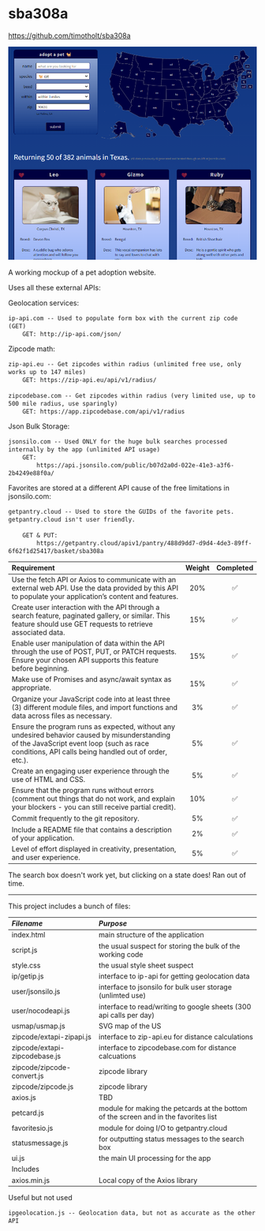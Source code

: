 # sba308a

https://github.com/timotholt/sba308a

![alt text](screenshot.png)

A working mockup of a pet adoption website.

Uses all these external APIs:

Geolocation services:

    ip-api.com -- Used to populate form box with the current zip code (GET)
        GET: http://ip-api.com/json/


Zipcode math:

    zip-api.eu -- Get zipcodes within radius (unlimited free use, only works up to 147 miles)
        GET: https://zip-api.eu/api/v1/radius/

    zipcodebase.com -- Get zipcodes within radius (very limited use, up to 500 mile radius, use sparingly)
        GET: https://app.zipcodebase.com/api/v1/radius

Json Bulk Storage:

    jsonsilo.com -- Used ONLY for the huge bulk searches processed internally by the app (unlimited API usage)
        GET:
            https://api.jsonsilo.com/public/b07d2a0d-022e-41e3-a3f6-2b4249e88f0a/

Favorites are stored at a different API cause of the free limitations in jsonsilo.com:

    getpantry.cloud -- Used to store the GUIDs of the favorite pets. getpantry.cloud isn't user friendly.

        GET & PUT:
            https://getpantry.cloud/apiv1/pantry/488d9dd7-d9d4-4de3-89ff-6f62f1d25417/basket/sba308a

| Requirement | Weight | Completed |
| :--- | :---: | :---: |
| Use the fetch API or Axios to communicate with an external web API. Use the data provided by this API to populate your application’s content and features. | 20% | ✅ |
| Create user interaction with the API through a search feature, paginated gallery, or similar. This feature should use GET requests to retrieve associated data. | 15% | ✅ |
Enable user manipulation of data within the API through the use of POST, PUT, or PATCH requests. Ensure your chosen API supports this feature before beginning. | 15% | ✅ |
Make use of Promises and async/await syntax as appropriate. | 15% | ✅ |
Organize your JavaScript code into at least three (3) different module files, and import functions and data across files as necessary. | 3% | ✅ |
Ensure the program runs as expected, without any undesired behavior caused by misunderstanding of the JavaScript event loop (such as race conditions, API calls being handled out of order, etc.). | 5% | ✅ |
Create an engaging user experience through the use of HTML and CSS. | 5% | ✅ |
Ensure that the program runs without errors (comment out things that do not work, and explain your blockers - you can still receive partial credit). | 10% | ✅ |
Commit frequently to the git repository. | 5% | ✅ |
Include a README file that contains a description of your application. | 2% | ✅ |
Level of effort displayed in creativity, presentation, and user experience. | 5% | ✅ |

The search box doesn't work yet, but clicking on a state does! Ran out of time.

---

This project includes a bunch of files:

| *Filename* | *Purpose* |
| :--- | :--- |
| index.html | main structure of the application |
| script.js | the usual suspect for storing the bulk of the working code | 
| style.css | the usual style sheet suspect |
| ip/getip.js | interface to ip-api for getting geolocation data |
| user/jsonsilo.js | interface to jsonsilo for bulk user storage (unlimted use) |
| user/nocodeapi.js | interface to read/writing to google sheets (300 api calls per day) |
| usmap/usmap.js | SVG map of the US |
| zipcode/extapi-zipapi.js | interface to zip-api.eu for distance calculations |
| zipcode/extapi-zipcodebase.js | interface to zipcodebase.com for distance calcuations |
| zipcode/zipcode-convert.js | zipcode library |
| zipcode/zipcode.js | zipcode library |
| axios.js | TBD |
| petcard.js | module for making the petcards at the bottom of the screen and in the favorites list |
| favoritesio.js | module for doing I/O to getpantry.cloud |
| statusmessage.js | for outputting status messages to the search box |
| ui.js | the main UI processing for the app |
| Includes | |
| axios.min.js | Local copy of the Axios library |

Useful but not used

    ipgeolocation.js -- Geolocation data, but not as accurate as the other API
